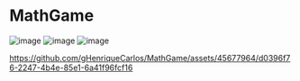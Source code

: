 # MathGame

![image](https://github.com/gHenriqueCarlos/MathGame/assets/45677964/d027e46a-4b8b-4bab-bb3b-a081a3e59dec)
![image](https://github.com/gHenriqueCarlos/MathGame/assets/45677964/b4709f16-6d4b-43c1-be87-757e98cb657f)
![image](https://github.com/gHenriqueCarlos/MathGame/assets/45677964/b6c1b206-1aa8-4800-b4a7-54af19f87b28)

https://github.com/gHenriqueCarlos/MathGame/assets/45677964/d0396f76-2247-4b4e-85e1-6a41f96fcf16

